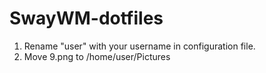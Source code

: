 # SwayWM-dotfiles
1. Rename "user" with your username in configuration file.
2. Move 9.png to /home/user/Pictures
